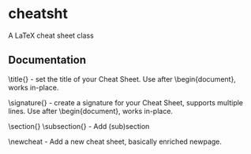 # cheatsht
A LaTeX cheat sheet class
## Documentation
\title{} - set the title of your Cheat Sheet. Use after \begin{document}, works in-place.

\signature{} - create a signature for your Cheat Sheet, supports multiple lines. Use after \begin{document}, works in-place.

\section{} \subsection{} - Add (sub)section

\newcheat - Add a new cheat sheet, basically enriched newpage.
